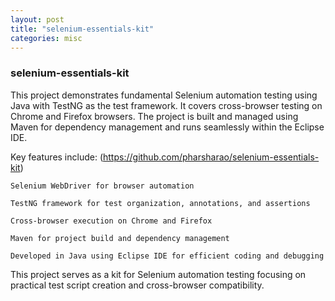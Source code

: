 ```yaml
---
layout: post
title: "selenium-essentials-kit"
categories: misc
---
```


### **selenium-essentials-kit**

This project demonstrates fundamental Selenium automation testing using Java with TestNG as the test framework. It covers cross-browser testing on Chrome and Firefox browsers. The project is built and managed using Maven for dependency management and runs seamlessly within the Eclipse IDE.

Key features include: (https://github.com/pharsharao/selenium-essentials-kit)

    Selenium WebDriver for browser automation

    TestNG framework for test organization, annotations, and assertions

    Cross-browser execution on Chrome and Firefox

    Maven for project build and dependency management

    Developed in Java using Eclipse IDE for efficient coding and debugging

This project serves as a kit for Selenium automation testing focusing on practical test script creation and cross-browser compatibility.




